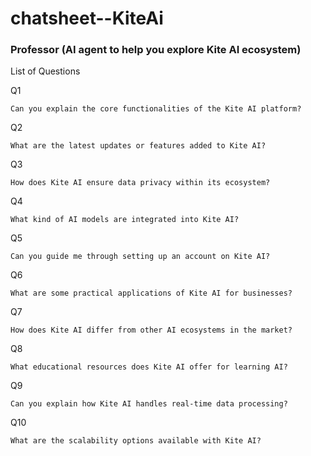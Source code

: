 # chatsheet--KiteAi

### Professor (AI agent to help you explore Kite AI ecosystem)

List of Questions

Q1
```
Can you explain the core functionalities of the Kite AI platform?
```
Q2
```
What are the latest updates or features added to Kite AI?
```
Q3
```
How does Kite AI ensure data privacy within its ecosystem?
```
Q4
```
What kind of AI models are integrated into Kite AI?
```
Q5
```
Can you guide me through setting up an account on Kite AI?
```
Q6
```
What are some practical applications of Kite AI for businesses?
```
Q7
```
How does Kite AI differ from other AI ecosystems in the market?
```
Q8
```
What educational resources does Kite AI offer for learning AI?
```
Q9
```
Can you explain how Kite AI handles real-time data processing?
```
Q10
```
What are the scalability options available with Kite AI?
```
